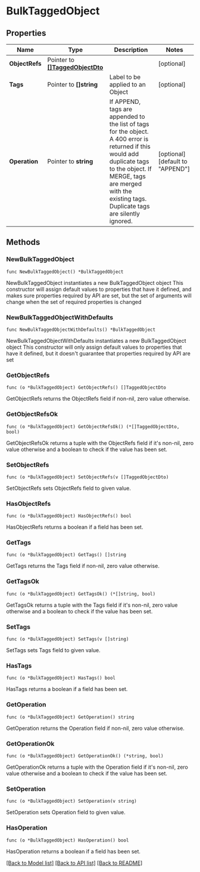 # BulkTaggedObject

## Properties

Name | Type | Description | Notes
------------ | ------------- | ------------- | -------------
**ObjectRefs** | Pointer to [**[]TaggedObjectDto**](TaggedObjectDto.md) |  | [optional] 
**Tags** | Pointer to **[]string** | Label to be applied to an Object | [optional] 
**Operation** | Pointer to **string** | If APPEND, tags are appended to the list of tags for the object. A 400 error is returned if this would add duplicate tags to the object.  If MERGE, tags are merged with the existing tags. Duplicate tags are silently ignored. | [optional] [default to "APPEND"]

## Methods

### NewBulkTaggedObject

`func NewBulkTaggedObject() *BulkTaggedObject`

NewBulkTaggedObject instantiates a new BulkTaggedObject object
This constructor will assign default values to properties that have it defined,
and makes sure properties required by API are set, but the set of arguments
will change when the set of required properties is changed

### NewBulkTaggedObjectWithDefaults

`func NewBulkTaggedObjectWithDefaults() *BulkTaggedObject`

NewBulkTaggedObjectWithDefaults instantiates a new BulkTaggedObject object
This constructor will only assign default values to properties that have it defined,
but it doesn't guarantee that properties required by API are set

### GetObjectRefs

`func (o *BulkTaggedObject) GetObjectRefs() []TaggedObjectDto`

GetObjectRefs returns the ObjectRefs field if non-nil, zero value otherwise.

### GetObjectRefsOk

`func (o *BulkTaggedObject) GetObjectRefsOk() (*[]TaggedObjectDto, bool)`

GetObjectRefsOk returns a tuple with the ObjectRefs field if it's non-nil, zero value otherwise
and a boolean to check if the value has been set.

### SetObjectRefs

`func (o *BulkTaggedObject) SetObjectRefs(v []TaggedObjectDto)`

SetObjectRefs sets ObjectRefs field to given value.

### HasObjectRefs

`func (o *BulkTaggedObject) HasObjectRefs() bool`

HasObjectRefs returns a boolean if a field has been set.

### GetTags

`func (o *BulkTaggedObject) GetTags() []string`

GetTags returns the Tags field if non-nil, zero value otherwise.

### GetTagsOk

`func (o *BulkTaggedObject) GetTagsOk() (*[]string, bool)`

GetTagsOk returns a tuple with the Tags field if it's non-nil, zero value otherwise
and a boolean to check if the value has been set.

### SetTags

`func (o *BulkTaggedObject) SetTags(v []string)`

SetTags sets Tags field to given value.

### HasTags

`func (o *BulkTaggedObject) HasTags() bool`

HasTags returns a boolean if a field has been set.

### GetOperation

`func (o *BulkTaggedObject) GetOperation() string`

GetOperation returns the Operation field if non-nil, zero value otherwise.

### GetOperationOk

`func (o *BulkTaggedObject) GetOperationOk() (*string, bool)`

GetOperationOk returns a tuple with the Operation field if it's non-nil, zero value otherwise
and a boolean to check if the value has been set.

### SetOperation

`func (o *BulkTaggedObject) SetOperation(v string)`

SetOperation sets Operation field to given value.

### HasOperation

`func (o *BulkTaggedObject) HasOperation() bool`

HasOperation returns a boolean if a field has been set.


[[Back to Model list]](../README.md#documentation-for-models) [[Back to API list]](../README.md#documentation-for-api-endpoints) [[Back to README]](../README.md)


